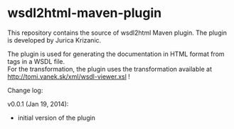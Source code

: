 wsdl2html-maven-plugin
======================

This repository contains the source of wsdl2html Maven plugin.
The plugin is developed by Jurica Krizanic.

The plugin is used for generating the documentation in HTML format from 
<documentation> tags in a WSDL file.  
For the transformation, the plugin uses the transformation available at 
http://tomi.vanek.sk/xml/wsdl-viewer.xsl !




Change log:

v0.0.1 (Jan 19, 2014):
* initial version of the plugin


